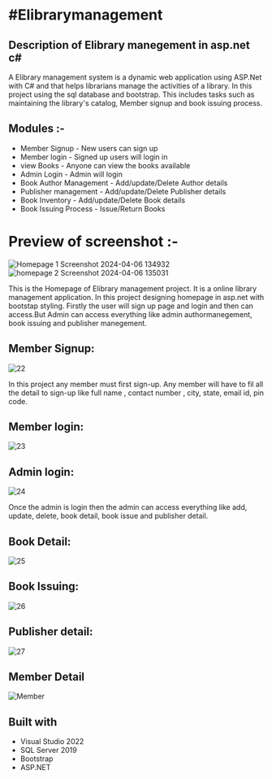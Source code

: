 # #Elibrarymanagement
## Description of Elibrary manegement in asp.net c#

A Elibrary management system is a dynamic web application using ASP.Net with C# and that helps librarians manage the activities of a library. 
In this project using the sql database and bootstrap. 
This includes tasks such as maintaining the library's catalog, Member signup and book issuing process.

## Modules :-
* Member Signup - New users can sign up
* Member login - Signed up users will login in
* view Books - Anyone can view the books available
* Admin Login - Admin will login
* Book Author Management - Add/update/Delete Author details
* Publisher management - Add/update/Delete Publisher details
* Book Inventory -  Add/update/Delete Book details
* Book Issuing Process - Issue/Return Books

# Preview of screenshot :-

![Homepage 1 Screenshot 2024-04-06 134932](https://github.com/AmanAnand03/ElibraryManagement/assets/144671231/a82e3310-1895-4574-b52c-a93313e9b0fb)
![homepage 2 Screenshot 2024-04-06 135031](https://github.com/AmanAnand03/ElibraryManagement/assets/144671231/a9a3e2da-133e-4903-8d19-9c398c478b32)

This is the Homepage of Elibrary management project. It is a online library management application. In this project designing homepage in asp.net with bootstap styling. 
Firstly the user will sign up page and  login and then can access.But  Admin can access everything like admin authormanegement, book issuing and publisher manegement.

## Member Signup:
![22](https://github.com/AmanAnand03/ElibraryManagement/assets/144671231/17325500-9592-4aea-a3a5-34cd4815ae0b)

In this project any member must first sign-up. Any member will have to fil all the detail to sign-up like full name , contact number , city, state, email id, pin code.

## Member login:
![23](https://github.com/AmanAnand03/ElibraryManagement/assets/144671231/29d208d6-6020-4dfe-84db-cab5cc458e2e)

## Admin login:
![24](https://github.com/AmanAnand03/ElibraryManagement/assets/144671231/1641d9fa-caf3-4b46-bb77-ae17b4458225)

Once the admin is login then the admin can access everything like add, update, delete, book detail, book issue and publisher detail. 

## Book Detail:
![25](https://github.com/AmanAnand03/ElibraryManagement/assets/144671231/dff8f585-7c47-4faf-8132-5e243714c1f6)

## Book Issuing:
![26](https://github.com/AmanAnand03/ElibraryManagement/assets/144671231/9e9cbe47-b903-4bdd-b010-41d41423ba82)

## Publisher detail:
![27](https://github.com/AmanAnand03/ElibraryManagement/assets/144671231/f5735c4d-e1ce-48cd-a44b-f1df37e5f1e4)

## Member Detail
![Member](https://github.com/AmanAnand03/ElibraryManagement/assets/144671231/d7e08d76-1279-4720-b636-8aa749c5040e)



## Built with
* Visual Studio 2022
* SQL Server 2019
* Bootstrap
* ASP.NET

  



